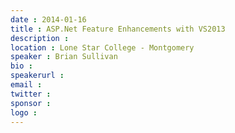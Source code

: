 ```yaml
---
date : 2014-01-16
title : ASP.Net Feature Enhancements with VS2013
description : 
location : Lone Star College - Montgomery
speaker : Brian Sullivan
bio : 
speakerurl : 
email : 
twitter : 
sponsor : 
logo : 
---
```


